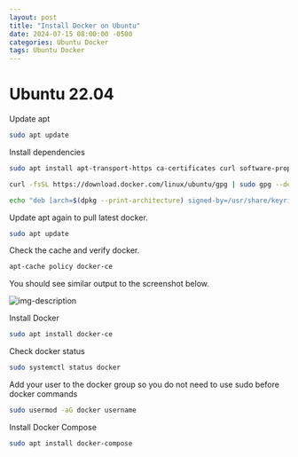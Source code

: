 ```yaml
---
layout: post
title: "Install Docker on Ubuntu"
date: 2024-07-15 08:00:00 -0500
categories: Ubuntu Docker
tags: Ubuntu Docker
---
```


# Ubuntu 22.04

Update apt 
```bash
sudo apt update
```
Install dependencies
```bash
sudo apt install apt-transport-https ca-certificates curl software-properties-common
```
```bash
curl -fsSL https://download.docker.com/linux/ubuntu/gpg | sudo gpg --dearmor -o /usr/share/keyrings/docker-archive-keyring.gpg
```
```bash
echo "deb [arch=$(dpkg --print-architecture) signed-by=/usr/share/keyrings/docker-archive-keyring.gpg] https://download.docker.com/linux/ubuntu $(lsb_release -cs) stable" | sudo tee /etc/apt/sources.list.d/docker.list > /dev/null
```
Update apt again to pull latest docker.
```bash
sudo apt update
```
Check the cache and verify docker.
```bash
apt-cache policy docker-ce
```
You should see similar output to the screenshot below.

![img-description](https://s3.us-east-1.wasabisys.com/documentationpics/Docker-apt-cache.png)

Install Docker
```bash
sudo apt install docker-ce
```

Check docker status
```bash
sudo systemctl status docker
```

Add your user to the docker group so you do not need to use sudo before docker commands

```bash
sudo usermod -aG docker username
```

Install Docker Compose
```bash
sudo apt install docker-compose
```



